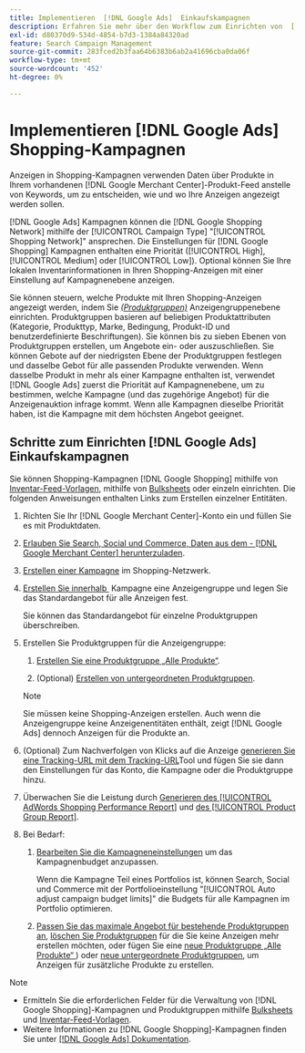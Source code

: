 ```yaml
---
title: Implementieren  [!DNL Google Ads]  Einkaufskampagnen
description: Erfahren Sie mehr über den Workflow zum Einrichten von  [!DNL Google Ads] .
exl-id: d80370d9-534d-4854-b7d3-1384a84320ad
feature: Search Campaign Management
source-git-commit: 283fced2b3faa64b6383b6ab2a41696cba0da06f
workflow-type: tm+mt
source-wordcount: '452'
ht-degree: 0%

---
```


# Implementieren [!DNL Google Ads] Shopping-Kampagnen

Anzeigen in Shopping-Kampagnen verwenden Daten über Produkte in Ihrem vorhandenen [!DNL Google Merchant Center]-Produkt-Feed anstelle von Keywords, um zu entscheiden, wie und wo Ihre Anzeigen angezeigt werden sollen.

[!DNL Google Ads] Kampagnen können die [!DNL Google Shopping Network] mithilfe der [!UICONTROL Campaign Type] &quot;[!UICONTROL Shopping Network]&quot; ansprechen. Die Einstellungen für [!DNL Google Shopping] Kampagnen enthalten eine Priorität ([!UICONTROL High], [!UICONTROL Medium] oder [!UICONTROL Low]). Optional können Sie Ihre lokalen Inventarinformationen in Ihren Shopping-Anzeigen mit einer Einstellung auf Kampagnenebene anzeigen.

Sie können steuern, welche Produkte mit Ihren Shopping-Anzeigen angezeigt werden, indem Sie *[(Produktgruppen)](/help/search-social-commerce/campaign-management/campaigns/product-group-about.md)* Anzeigengruppenebene einrichten. Produktgruppen basieren auf beliebigen Produktattributen (Kategorie, Produkttyp, Marke, Bedingung, Produkt-ID und benutzerdefinierte Beschriftungen). Sie können bis zu sieben Ebenen von Produktgruppen erstellen, um Angebote ein- oder auszuschließen. Sie können Gebote auf der niedrigsten Ebene der Produktgruppen festlegen und dasselbe Gebot für alle passenden Produkte verwenden. Wenn dasselbe Produkt in mehr als einer Kampagne enthalten ist, verwendet [!DNL Google Ads] zuerst die Priorität auf Kampagnenebene, um zu bestimmen, welche Kampagne (und das zugehörige Angebot) für die Anzeigenauktion infrage kommt. Wenn alle Kampagnen dieselbe Priorität haben, ist die Kampagne mit dem höchsten Angebot geeignet.

## Schritte zum Einrichten [!DNL Google Ads] Einkaufskampagnen

Sie können Shopping-Kampagnen [!DNL Google Shopping] mithilfe von [Inventar-Feed-Vorlagen](/help/search-social-commerce/campaign-management/inventory-feeds/inventory-feeds-about.md), mithilfe von [Bulksheets](/help/search-social-commerce/campaign-management/bulksheets/bulksheet-about.md) oder einzeln einrichten. Die folgenden Anweisungen enthalten Links zum Erstellen einzelner Entitäten.

1. Richten Sie Ihr [!DNL Google Merchant Center]-Konto ein und füllen Sie es mit Produktdaten.

1. [Erlauben Sie Search, Social und Commerce, Daten aus dem - [!DNL Google Merchant Center]  herunterzuladen](/help/search-social-commerce/campaign-management/accounts/merchant-account-manage.md).

1. [Erstellen einer Kampagne](/help/search-social-commerce/campaign-management/campaigns/campaign-manage.md) im Shopping-Netzwerk.

1. [Erstellen Sie innerhalb &#x200B;](/help/search-social-commerce/campaign-management/campaigns/ad-group-manage.md) Kampagne eine Anzeigengruppe und legen Sie das Standardangebot für alle Anzeigen fest.

   Sie können das Standardangebot für einzelne Produktgruppen überschreiben.

1. Erstellen Sie Produktgruppen für die Anzeigengruppe:

   1. [Erstellen Sie eine Produktgruppe „Alle Produkte“](/help/search-social-commerce/campaign-management/campaigns/product-group-manage.md).

   1. (Optional) [Erstellen von untergeordneten Produktgruppen](/help/search-social-commerce/campaign-management/campaigns/product-group-manage.md).

   >[!NOTE]
   >Sie müssen keine Shopping-Anzeigen erstellen. Auch wenn die Anzeigengruppe keine Anzeigenentitäten enthält, zeigt [!DNL Google Ads] dennoch Anzeigen für die Produkte an.

1. (Optional) Zum Nachverfolgen von Klicks auf die Anzeige [generieren Sie eine Tracking-URL mit dem Tracking-URL](/help/search-social-commerce/tools/click-tracking-url-generate.md)Tool und fügen Sie sie dann den Einstellungen für das Konto, die Kampagne oder die Produktgruppe hinzu.

1. Überwachen Sie die Leistung durch [Generieren des [!UICONTROL AdWords Shopping Performance Report]](/help/search-social-commerce/reports/management/specialty/specialty-report-generate.md) und [des [!UICONTROL Product Group Report]](/help/search-social-commerce/reports/management/basic-advanced/basic-advanced-report-generate.md).

1. Bei Bedarf:

   1. [Bearbeiten Sie die Kampagneneinstellungen](/help/search-social-commerce/campaign-management/campaigns/campaign-manage.md) um das Kampagnenbudget anzupassen.

      Wenn die Kampagne Teil eines Portfolios ist, können Search, Social und Commerce mit der Portfolioeinstellung &quot;[!UICONTROL Auto adjust campaign budget limits]&quot; die Budgets für alle Kampagnen im Portfolio optimieren.

   1. [Passen Sie das maximale Angebot für bestehende Produktgruppen an](/help/search-social-commerce/campaign-management/campaigns/product-group-manage.md), [löschen Sie Produktgruppen](/help/search-social-commerce/campaign-management/campaigns/product-group-manage.md) für die Sie keine Anzeigen mehr erstellen möchten, oder fügen Sie eine [neue Produktgruppe „Alle Produkte“ &#x200B;](/help/search-social-commerce/campaign-management/campaigns/product-group-manage.md)) oder [neue untergeordnete Produktgruppen](/help/search-social-commerce/campaign-management/campaigns/product-group-manage.md), um Anzeigen für zusätzliche Produkte zu erstellen.

>[!NOTE]
>
>* Ermitteln Sie die erforderlichen Felder für die Verwaltung von [!DNL Google Shopping]-Kampagnen und Produktgruppen mithilfe [Bulksheets](/help/search-social-commerce/campaign-management/bulksheets/bulksheet-data-formats/bulksheet-data-google.md) und [Inventar-Feed-Vorlagen](/help/search-social-commerce/campaign-management/inventory-feeds/ad-templates/template-google-shopping.md).
>* Weitere Informationen zu [!DNL Google Shopping]-Kampagnen finden Sie unter [[!DNL Google Ads] Dokumentation](https://support.google.com/google-ads/answer/2454022).

